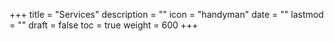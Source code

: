 +++
title = "Services"
description = ""
icon = "handyman"
date = ""
lastmod = ""
draft = false
toc = true
weight = 600
+++
